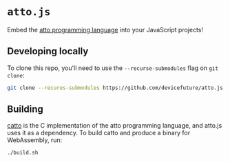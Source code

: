 # `atto.js`
Embed the [atto programming language](https://atto.devicefuture.org) into your JavaScript projects!

## Developing locally
To clone this repo, you'll need to use the `--recurse-submodules` flag on `git clone`:

```bash
git clone --recures-submodules https://github.com/devicefuture/atto.js
```

## Building
[catto](https://github.com/devicefuture/catto) is the C implementation of the atto programming language, and atto.js uses it as a dependency. To build catto and produce a binary for WebAssembly, run:

```bash
./build.sh
```